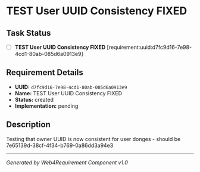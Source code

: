 # TEST User UUID Consistency FIXED

## Task Status
- [ ] **TEST User UUID Consistency FIXED** [requirement:uuid:d7fc9d16-7e98-4cd1-80ab-085d6a0913e9]

## Requirement Details

- **UUID:** `d7fc9d16-7e98-4cd1-80ab-085d6a0913e9`
- **Name:** TEST User UUID Consistency FIXED
- **Status:** created
- **Implementation:** pending

## Description

Testing that owner UUID is now consistent for user donges - should be 7e65139d-38cf-4f34-b769-0a86dd3a94e3

---

*Generated by Web4Requirement Component v1.0*